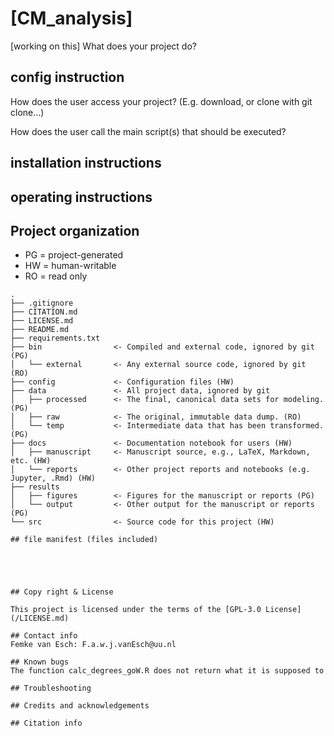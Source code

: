 # [CM_analysis]
 [working on this]
What does your project do?

## config instruction

How does the user access your project? (E.g. download, or clone with git clone…)

How does the user call the main script(s) that should be executed?
## installation instructions

## operating instructions

## Project organization
- PG = project-generated
- HW = human-writable
- RO = read only
```
.
├── .gitignore
├── CITATION.md
├── LICENSE.md
├── README.md
├── requirements.txt
├── bin                <- Compiled and external code, ignored by git (PG)
│   └── external       <- Any external source code, ignored by git (RO)
├── config             <- Configuration files (HW)
├── data               <- All project data, ignored by git
│   ├── processed      <- The final, canonical data sets for modeling. (PG)
│   ├── raw            <- The original, immutable data dump. (RO)
│   └── temp           <- Intermediate data that has been transformed. (PG)
├── docs               <- Documentation notebook for users (HW)
│   ├── manuscript     <- Manuscript source, e.g., LaTeX, Markdown, etc. (HW)
│   └── reports        <- Other project reports and notebooks (e.g. Jupyter, .Rmd) (HW)
├── results
│   ├── figures        <- Figures for the manuscript or reports (PG)
│   └── output         <- Other output for the manuscript or reports (PG)
└── src                <- Source code for this project (HW)

## file manifest (files included)





## Copy right & License

This project is licensed under the terms of the [GPL-3.0 License](/LICENSE.md)

## Contact info
Femke van Esch: F.a.w.j.vanEsch@uu.nl

## Known bugs
The function calc_degrees_goW.R does not return what it is supposed to

## Troubleshooting

## Credits and acknowledgements

## Citation info
